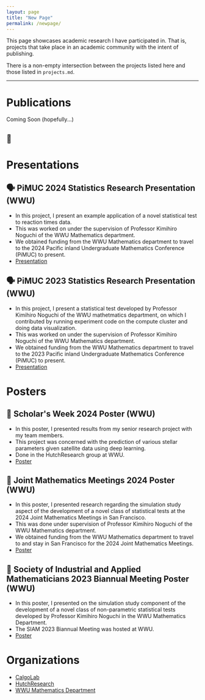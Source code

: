 ```yaml
---
layout: page
title: "New Page"
permalink: /newpage/
---
```


This page showcases academic research I have participated in. That is, projects that take place in an academic community with the intent of publishing.

There is a non-empty intersection between the projects listed here and those listed in `projects.md`.

---

# Publications

Coming Soon (hopefully...)

## 📝 

# Presentations

## 🗣️ PiMUC 2024 Statistics Research Presentation (WWU)
- In this project, I present an example application of a novel statistical test to reaction times data.
- This was worked on under the supervision of Professor Kimihiro Noguchi of the WWU Mathematics department.
- We obtained funding from the WWU Mathematics department to travel to the 2024 Pacific inland Undergraduate Mathematics Conference (PiMUC) to present.
- [Presentation](reports/PiMUC_2024_Presentation_Chandler.pdf)

## 🗣️ PiMUC 2023 Statistics Research Presentation (WWU)
- In this project, I present a statistical test developed by Professor Kimihiro Noguchi of the WWU mathetmatics department, on which I contributed by running experiment code on the compute cluster and doing data visualization.
- This was worked on under the supervision of Professor Kimihiro Noguchi of the WWU Mathematics department.
- We obtained funding from the WWU Mathematics department to travel to the 2023 Pacific inland Undergraduate Mathematics Conference (PiMUC) to present.
- [Presentation](reports/Presentation_WI23.pdf)

# Posters

## 🧮 Scholar's Week 2024 Poster (WWU)
- In this poster, I presented results from my senior research project with my team members.
- This project was concerned with the prediction of various stellar parameters given satellite data using deep learning.
- Done in the HutchResearch group at WWU.
- [Poster](reports/HR_ScholarsWeek2024.pdf)

## 🧮 Joint Mathematics Meetings 2024 Poster (WWU)
- In this poster, I presented research regarding the simulation study aspect of the development of a novel class of statistical tests at the 2024 Joint Mathematics Meetings in San Francisco.
- This was done under supervision of Professor Kimihiro Noguchi of the WWU Mathematics department.
- We obtained funding from the WWU Mathematics department to travel to and stay in San Francisco for the 2024 Joint Mathematics Meetings.
- [Poster](reports/A_Simulation_Study_for_the_Evaluation_of_a_Novel_Class_of_Statistical_Tests.pdf)

## 🧮 Society of Industrial and Applied Mathematicians 2023 Biannual Meeting Poster (WWU)
- In this poster, I presented on the simulation study component of the development of a novel class of non-parametric statistical tests developed by Professor Kimihiro Noguchi in the WWU Mathematics Department.
- The SIAM 2023 Biannual Meeting was hosted at WWU.
- [Poster](reports/SIAM2023_Poster.pdf)

# Organizations
- [CalgoLab](https://calgo-lab.de/)
- [HutchResearch](https://fw.cs.wwu.edu/~hutchib2/hutchresearch.html)
- [WWU Mathematics Department](https://mathematics.wwu.edu/)


